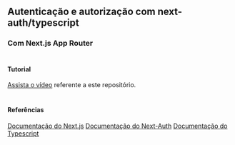 ## Autenticação e autorização com next-auth/typescript

### Com Next.js App Router

#

#### Tutorial
<a href="/" target="_blank">Assista o vídeo</a> referente a este repositório.

#

#### Referências
<a href="https://nextjs.org/" target="_blank">Documentação do Next.js</a>
<a href="https://next-auth.js.org/" target="_blank">Documentação do Next-Auth</a>
<a href="https://www.typescriptlang.org/" target="_blank">Documentação do Typescript</a>
